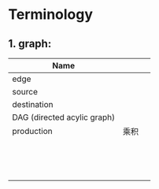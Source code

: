# Terminology

## 1. graph:
| Name                        |      |      |
| --------------------------- | ---- | ---- |
| edge                        |      |      |
| source                      |      |      |
| destination                 |      |      |
| DAG (directed acylic graph) |      |      |
| production                  | 乘积 |      |
|                             |      |      |
|                             |      |      |
|                             |      |      |
|                             |      |      |
|                             |      |      |
|                             |      |      |
|                             |      |      |
|                             |      |      |
|                             |      |      |
|                             |      |      |
|                             |      |      |
|                             |      |      |
|                             |      |      |
|                             |      |      |

